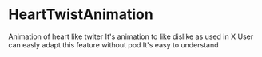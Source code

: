# HeartTwistAnimation
Animation of heart like twiter
It's animation to like dislike as used in X
User can easly adapt this feature without pod
It's easy to understand
